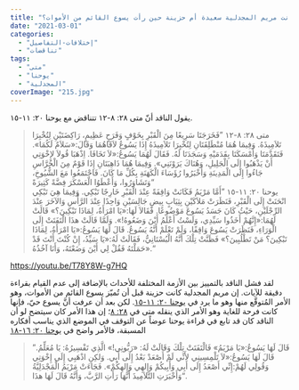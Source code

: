 ```yaml
---
title: "الإعتراض ٢١٥، هل كانت مريم المجدلية سعيدة أم حزينة حين رأت يسوع القائم من الأموات؟"
date: "2021-03-01"
categories: 
  - "إختلافات-التفاصيل"
  - "تناقضات"
tags: 
  - "متى"
  - "يوحنا"
  - "المجدلية"
coverImage: "215.jpg"
---
```


يقول الناقد أنّ متى ٢٨: ٨-١٢ تتناقض مع يوحنا ٢٠: ١١-١٥.

> متى ٢٨: ٨-١٢ ”فَخَرَجَتَا سَرِيعًا مِنَ الْقَبْرِ بِخَوْفٍ وَفَرَحٍ عَظِيمٍ، رَاكِضَتَيْنِ لِتُخْبِرَا تَلاَمِيذَهُ. وَفِيمَا هُمَا مُنْطَلِقَتَانِ لِتُخْبِرَا تَلاَمِيذَهُ إِذَا يَسُوعُ لاَقَاهُمَا وَقَالَ:«سَلاَمٌ لَكُمَا». فَتَقَدَّمَتَا وَأَمْسَكَتَا بِقَدَمَيْهِ وَسَجَدَتَا لَهُ. فَقَالَ لَهُمَا يَسُوعُ:«لاَ تَخَافَا. اِذْهَبَا قُولاَ لإِخْوَتِي أَنْ يَذْهَبُوا إِلَى الْجَلِيلِ، وَهُنَاكَ يَرَوْنَنِي». وَفِيمَا هُمَا ذَاهِبَتَانِ إِذَا قَوْمٌ مِنَ الْحُرَّاسِ جَاءُوا إِلَى الْمَدِينَةِ وَأَخْبَرُوا رُؤَسَاءَ الْكَهَنَةِ بِكُلِّ مَا كَانَ. فَاجْتَمَعُوا مَعَ الشُّيُوخِ، وَتَشَاوَرُوا، وَأَعْطَوُا الْعَسْكَرَ فِضَّةً كَثِيرَةً“  
> يوحنا ٢٠: ١١-١٥ ”أَمَّا مَرْيَمُ فَكَانَتْ وَاقِفَةً عِنْدَ الْقَبْرِ خَارِجًا تَبْكِي. وَفِيمَا هِيَ تَبْكِي انْحَنَتْ إِلَى الْقَبْرِ، فَنَظَرَتْ مَلاَكَيْنِ بِثِيَابٍ بِيضٍ جَالِسَيْنِ وَاحِدًا عِنْدَ الرَّأْسِ وَالآخَرَ عِنْدَ الرِّجْلَيْنِ، حَيْثُ كَانَ جَسَدُ يَسُوعَ مَوْضُوعًا. فَقَالاَ لَهَا:«يَا امْرَأَةُ، لِمَاذَا تَبْكِينَ؟» قَالَتْ لَهُمَا:«إِنَّهُمْ أَخَذُوا سَيِّدِي، وَلَسْتُ أَعْلَمُ أَيْنَ وَضَعُوهُ!». وَلَمَّا قَالَتْ هذَا الْتَفَتَتْ إِلَى الْوَرَاءِ، فَنَظَرَتْ يَسُوعَ وَاقِفًا، وَلَمْ تَعْلَمْ أَنَّهُ يَسُوعُ. قَالَ لَهَا يَسُوعُ:«يَا امْرَأَةُ، لِمَاذَا تَبْكِينَ؟ مَنْ تَطْلُبِينَ؟» فَظَنَّتْ تِلْكَ أَنَّهُ الْبُسْتَانِيُّ، فَقَالَتْ لَهُ:«يَا سَيِّدُ، إِنْ كُنْتَ أَنْتَ قَدْ حَمَلْتَهُ فَقُلْ لِي أَيْنَ وَضَعْتَهُ، وَأَنَا آخُذُهُ».“

https://youtu.be/T78Y8W-g7HQ

لقد فشل الناقد بالتمييز بين الأزمة المختلفة للأحداث بالإضافة إلى عدم القيام بقراءة دقيقة للآيات. إن مريم المجدلية كانت حزينة قبل أن تُميّز يسوع القائم من الأموات، وهو الأمر المُتوقَّع منها وهو ما يرد في [يوحنا ٢٠: ١١-١٥](https://my.bible.com/bible/67/JHN.20.keh?parallel=101). لكن بعد أن عرفت أنَّ يسوع حيّ، فإنها كانت فرحة للغاية وهو الأمر الذي ينقله متى في [٢٨: ٨](https://my.bible.com/bible/67/MAT.28.المشتركة?parallel=101)؛ إن هذا الأمر كان سيتضح لو أن الناقد كان قد تابع في قراءة يوحنا عوضاً عن التوقف في الموضع الذي يناسب أفكاره المسبقة، فالأمر واضح في [يوحنا ٢٠: ١٦-١٨](https://my.bible.com/bible/67/JHN.20.keh?parallel=101)

> ”قَالَ لَهَا يَسُوعُ:«يَا مَرْيَمُ» فَالْتَفَتَتْ تِلْكَ وَقَالَتْ لَهُ: «رَبُّونِي!» الَّذِي تَفْسِيرُهُ: يَا مُعَلِّمُ. قَالَ لَهَا يَسُوعُ:«لاَ تَلْمِسِينِي لأَنِّي لَمْ أَصْعَدْ بَعْدُ إِلَى أَبِي. وَلكِنِ اذْهَبِي إِلَى إِخْوَتِي وَقُولِي لَهُمْ:إِنِّي أَصْعَدُ إِلَى أَبِي وَأَبِيكُمْ وَإِلهِي وَإِلهِكُمْ». فَجَاءَتْ مَرْيَمُ الْمَجْدَلِيَّةُ وَأَخْبَرَتِ التَّلاَمِيذَ أَنَّهَا رَأَتِ الرَّبَّ، وَأَنَّهُ قَالَ لَهَا هذَا“.
